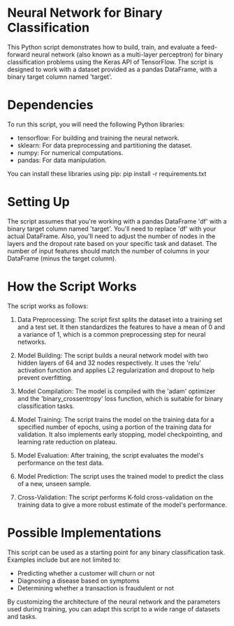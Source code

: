 # Neural Network for Binary Classification

This Python script demonstrates how to build, train, and evaluate a feed-forward neural network (also known as a multi-layer perceptron) for binary classification problems using the Keras API of TensorFlow. The script is designed to work with a dataset provided as a pandas DataFrame, with a binary target column named 'target'.

# Dependencies
To run this script, you will need the following Python libraries:
- tensorflow: For building and training the neural network.
- sklearn: For data preprocessing and partitioning the dataset.
- numpy: For numerical computations.
- pandas: For data manipulation.

You can install these libraries using pip:
pip install -r requirements.txt

# Setting Up
The script assumes that you're working with a pandas DataFrame 'df' with a binary target column named 'target'. 
You'll need to replace 'df' with your actual DataFrame. Also, you'll need to adjust the number of nodes in the layers and the dropout rate based on your specific task and dataset. 
The number of input features should match the number of columns in your DataFrame (minus the target column).

# How the Script Works
The script works as follows:

1. Data Preprocessing: The script first splits the dataset into a training set and a test set. It then standardizes the features to have a mean of 0 and a variance of 1, which is a common preprocessing step for neural networks.

2. Model Building: The script builds a neural network model with two hidden layers of 64 and 32 nodes respectively. It uses the 'relu' activation function and applies L2 regularization and dropout to help prevent overfitting.

3. Model Compilation: The model is compiled with the 'adam' optimizer and the 'binary_crossentropy' loss function, which is suitable for binary classification tasks.

4. Model Training: The script trains the model on the training data for a specified number of epochs, using a portion of the training data for validation. It also implements early stopping, model checkpointing, and learning rate reduction on plateau.

5. Model Evaluation: After training, the script evaluates the model's performance on the test data.

6. Model Prediction: The script uses the trained model to predict the class of a new, unseen sample.

7. Cross-Validation: The script performs K-fold cross-validation on the training data to give a more robust estimate of the model's performance.

# Possible Implementations
This script can be used as a starting point for any binary classification task. Examples include but are not limited to:

- Predicting whether a customer will churn or not
- Diagnosing a disease based on symptoms
- Determining whether a transaction is fraudulent or not

By customizing the architecture of the neural network and the parameters used during training, you can adapt this script to a wide range of datasets and tasks.
